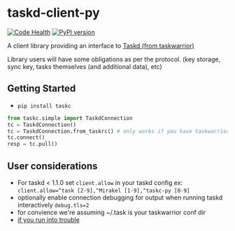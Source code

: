 taskd-client-py
===============
[![Code Health](https://landscape.io/github/jrabbit/taskd-client-py/master/landscape.svg?style=flat)](https://landscape.io/github/jrabbit/taskd-client-py/master)
[![PyPI version](https://img.shields.io/pypi/v/taskc.svg)](https://pypi.python.org/pypi/taskc)

A client library providing an interface to [Taskd (from taskwarrior)](http://tasktools.org/projects/taskd.html)

Library users will have some obligations as per the protocol. (key storage, sync key, tasks themselves (and additional data), etc)


Getting Started
---------------
* `pip install taskc`
```python 
from taskc.simple import TaskdConnection
tc = TaskdConnection()
tc = TaskdConnection.from_taskrc() # only works if you have taskwarrior setup
tc.connect()
resp = tc.pull()
```

User considerations
-------------------
* For taskd < 1.1.0 set `client.allow` in your taskd config ex: `client.allow=^task [2-9],^Mirakel [1-9],^taskc-py [0-9]`
* optionally enable connection debugging for output when running taskd interactively `debug.tls=2`
* for convience we're assuming ~/.task is your taskwarrior conf dir
* [if you run into trouble](http://taskwarrior.org/docs/taskserver/troubleshooting-sync.html)
